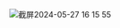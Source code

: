 ![截屏2024-05-27 16 15 55](https://github.com/WT2072861996/MMECHREVO-S1-Pro-OpenCore1.0/assets/113539098/a1af1681-bfe1-45e9-ac48-ec1af6d28af2)
